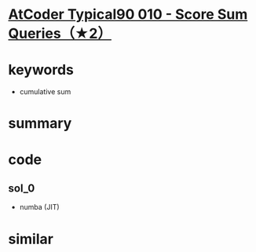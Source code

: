 # [AtCoder Typical90 010 - Score Sum Queries（★2）](https://atcoder.jp/contests/typical90/tasks/typical90_j)



# keywords 
- cumulative sum


# summary


# code 
## sol_0
- numba (JIT)


# similar 

